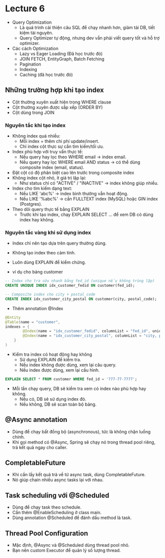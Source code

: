 # Lecture 6
- Query Optimization 
    + Là quá trình cải thiện câu SQL để chạy nhanh hơn, giảm tải DB, tiết kiệm tài nguyên.
    + Query Optimizer tự động, nhưng dev vẫn phải viết query tốt và hỗ trợ optimizer.
- Các cách Optimization
    + Lazy vs Eager Loading (Đã học trước đó)
    + JOIN FETCH, EntityGraph, Batch Fetching
    + Pagination
    + Indexing 
    + Caching (đã học trước đó)

## Những trường hợp khi tạo index
- Cột thường xuyên xuất hiện trong WHERE clause
- Cột thường xuyên được sắp xếp (ORDER BY)
- Cột dùng trong JOIN

### Nguyên tắc khi tạo index
- Không index quá nhiều:
    + Mỗi index = thêm chi phí update/insert.
    + Chỉ index cột thực sự cần tìm kiếm/tối ưu.
- Index phù hợp với truy vấn thực tế:
    + Nếu query hay lọc theo WHERE email → index email.
    + Nếu query hay lọc WHERE email AND status → có thể dùng composite index (email, status).
- Đặt cột có độ phân biệt cao lên trước trong composite index
- Không index cột nhỏ, ít giá trị lặp lại:
    + Như status chỉ có "ACTIVE" / "INACTIVE" → index không giúp nhiều.
- Index cho tìm kiếm dạng text:
    + Nếu LIKE 'abc%' → index bình thường vẫn hoạt động.
    + Nếu LIKE '%abc%' → cần FULLTEXT index (MySQL) hoặc GIN index (Postgres).
- Theo dõi query thực tế bằng EXPLAIN
    + Trước khi tạo index, chạy EXPLAIN SELECT ... để xem DB có dùng index hay không.

### Nguyên tắc vàng khi sử dụng index
- Index chỉ nên tạo dựa trên query thường dùng.
- Không tạo index theo cảm tính.
- Luôn dùng EXPLAIN để kiểm chứng.

- ví dụ cho bảng customer
```sql
-- Index cho tra cứu nhanh bằng fed_id (unique nếu không trùng lặp)
CREATE UNIQUE INDEX idx_customer_fedid ON customer(fed_id);

-- Composite index cho city + postal_code
CREATE INDEX idx_customer_city_postal ON customer(city, postal_code);
```
- Thêm annotation @Index
```java
@Entity
@Table(name = "customer",
indexes = {
        @Index(name = "idx_customer_fedid", columnList = "fed_id", unique = true),
        @Index(name = "idx_customer_city_postal", columnList = "city, postal_code")
    }
)
```
- Kiểm tra index có hoạt động hay không
    + Sử dụng EXPLAIN để kiểm tra.
    + Nếu index không được dùng, xem lại câu query.
    + Nếu index được dùng, xem lại cấu hình.
```sql
EXPLAIN SELECT * FROM customer WHERE fed_id = '777-77-7777';
```
- Mỗi lần chạy query, DB sẽ kiểm tra xem có index nào phù hợp hay không.
    + Nếu có, DB sẽ sử dụng index đó.
    + Nếu không, DB sẽ scan toàn bộ bảng.

## @Async annotation
- Dùng để chạy bất đồng bộ (asynchronous), tức là không chặn luồng chính.
- Khi gọi method có @Async, Spring sẽ chạy nó trong thread pool riêng, trả kết quả ngay cho caller.

## CompletableFuture
- Khi cần lấy kết quả trả về từ async task, dùng CompletableFuture<T>.
- Nó giúp chain nhiều async tasks lại với nhau.

## Task scheduling với @Scheduled
- Dùng để chạy task theo schedule.
- Cần thêm @EnableScheduling ở class main.
- Dùng annotation @Scheduled để đánh dấu method là task.


## Thread Pool Configuration
- Mặc định, @Async và @Scheduled dùng thread pool nhỏ.
- Bạn nên custom Executor để quản lý số lượng thread.